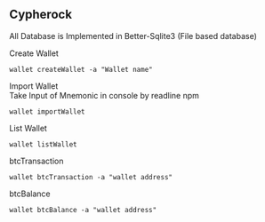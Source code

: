 <H2> Cypherock</H2>

All Database is Implemented in Better-Sqlite3 (File based database) 

Create Wallet
```
wallet createWallet -a "Wallet name"
```
Import Wallet
<br>
Take Input of Mnemonic in console by readline npm 
```
wallet importWallet 
```
List Wallet
```
wallet listWallet
```
btcTransaction
```
wallet btcTransaction -a "wallet address"
```
btcBalance
```
wallet btcBalance -a "wallet address"
```


                